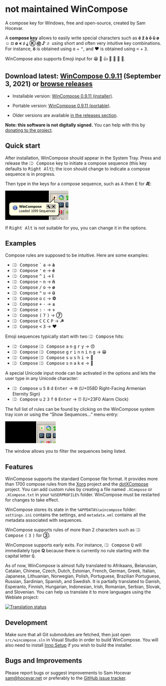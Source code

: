 not maintained
 WinCompose
==========

A compose key for Windows, free and open-source, created by Sam Hocevar.

A **compose key** allows to easily write special characters such as **é
ž à ō û ø ☺ ¤ ∅ « ♯ ⸘ Ⓚ ㊷ ♪ ♬** using short and often
very intuitive key combinations. For instance, **ö** is obtained using
<kbd>o</kbd> + <kbd>"</kbd>, and **♥** is obtained using <kbd>&lt;</kbd>
\+ <kbd>3</kbd>.

WinCompose also supports Emoji input for 😁 👻 👍 💩 🎁 🌹 🐊.

Download latest: [WinCompose 0.9.11](https://github.com/samhocevar/wincompose/releases/download/v0.9.11/WinCompose-Setup-0.9.11.exe) (September 3, 2021) or [browse releases](https://github.com/samhocevar/wincompose/releases)
----------------

 * Installable version: [WinCompose 0.9.11 (installer)](https://github.com/samhocevar/wincompose/releases/download/v0.9.11/WinCompose-Setup-0.9.11.exe).

 * Portable version: [WinCompose 0.9.11 (portable)](https://github.com/samhocevar/wincompose/releases/download/v0.9.11/WinCompose-NoInstall-0.9.11.zip).

 * Older versions are available [in the releases section](https://github.com/samhocevar/wincompose/releases/).

**Note: this software is not digitally signed.** You can help with this by [donating to the project](http://wincompose.info/donate/).

Quick start
-----------

After installation, WinCompose should appear in the System Tray. Press and
release the <kbd>⎄ Compose</kbd> key to initiate a compose sequence (this key
defaults to <kbd>Right Alt</kbd>); the icon should change to indicate a compose
sequence is in progress.

Then type in the keys for a compose sequence, such as <kbd>A</kbd> then
<kbd>E</kbd> for **Æ**:

![Quick Launch](/web/shot1.png)

If <kbd>Right Alt</kbd> is not suitable for you, you can change it in the options.

Examples
--------

Compose rules are supposed to be intuitive. Here are some examples:

 - <kbd>⎄ Compose</kbd> <kbd>\`</kbd> <kbd>a</kbd> → **à**
 - <kbd>⎄ Compose</kbd> <kbd>'</kbd> <kbd>e</kbd> → **é**
 - <kbd>⎄ Compose</kbd> <kbd>^</kbd> <kbd>i</kbd> → **î**
 - <kbd>⎄ Compose</kbd> <kbd>~</kbd> <kbd>n</kbd> → **ñ**
 - <kbd>⎄ Compose</kbd> <kbd>/</kbd> <kbd>o</kbd> → **ø**
 - <kbd>⎄ Compose</kbd> <kbd>"</kbd> <kbd>u</kbd> → **ü**
 - <kbd>⎄ Compose</kbd> <kbd>o</kbd> <kbd>c</kbd> → **©**
 - <kbd>⎄ Compose</kbd> <kbd>+</kbd> <kbd>-</kbd> → **±**
 - <kbd>⎄ Compose</kbd> <kbd>:</kbd> <kbd>-</kbd> → **÷**
 - <kbd>⎄ Compose</kbd> <kbd>(</kbd> <kbd>7</kbd> <kbd>)</kbd> → **⑦**
 - <kbd>⎄ Compose</kbd> <kbd>C</kbd> <kbd>C</kbd> <kbd>C</kbd> <kbd>P</kbd> → **☭**
 - <kbd>⎄ Compose</kbd> <kbd>&lt;</kbd> <kbd>3</kbd> → **♥**

Emoji sequences typically start with two <kbd>⎄ Compose</kbd> hits:

 - <kbd>⎄ Compose</kbd> <kbd>⎄ Compose</kbd> <kbd>a</kbd> <kbd>n</kbd> <kbd>g</kbd> <kbd>r</kbd> <kbd>y</kbd> → 😠
 - <kbd>⎄ Compose</kbd> <kbd>⎄ Compose</kbd> <kbd>g</kbd> <kbd>r</kbd> <kbd>i</kbd> <kbd>n</kbd> <kbd>n</kbd> <kbd>i</kbd> <kbd>n</kbd> <kbd>g</kbd> → 😁
 - <kbd>⎄ Compose</kbd> <kbd>⎄ Compose</kbd> <kbd>s</kbd> <kbd>u</kbd> <kbd>s</kbd> <kbd>h</kbd> <kbd>i</kbd> → 🍣
 - <kbd>⎄ Compose</kbd> <kbd>⎄ Compose</kbd> <kbd>s</kbd> <kbd>n</kbd> <kbd>a</kbd> <kbd>k</kbd> <kbd>e</kbd> → 🐍

A special Unicode input mode can be activated in the options and lets
the user type in any Unicode character:

 - <kbd>⎄ Compose</kbd> <kbd>u</kbd> <kbd>5</kbd> <kbd>8</kbd> <kbd>d</kbd> <kbd>Enter</kbd> → ֍ (U+058D Right-Facing Armenian Eternity Sign)
 - <kbd>⎄ Compose</kbd> <kbd>u</kbd> <kbd>2</kbd> <kbd>3</kbd> <kbd>f</kbd> <kbd>0</kbd> <kbd>Enter</kbd> → ⏰ (U+23F0 Alarm Clock)

The full list of rules can be found by clicking on the WinCompose system tray
icon or using the “Show Sequences…” menu entry:

![Sequence List](/web/shot2.png)

The window allows you to filter the sequences being listed.

Features
--------

WinCompose supports the standard Compose file format. It provides more than
1700 compose rules from the [Xorg](http://www.x.org/wiki/) project and the
[dotXCompose](https://github.com/kragen/xcompose) project. You can add custom
rules by creating a file named `.XCompose` or `.XCompose.txt` in your
`%USERPROFILE%` folder. WinCompose must be restarted for changes to take
effect.

WinCompose stores its state in the `%APPDATA%\wincompose` folder: `settings.ini`
contains the settings, and `metadata.xml` contains all the metadata associated
with sequences.

WinCompose supports rules of more than 2 characters such as <kbd>⎄ Compose</kbd>
<kbd>(</kbd> <kbd>3</kbd> <kbd>)</kbd> for **③**.

WinCompose supports early exits. For instance, <kbd>⎄ Compose</kbd> <kbd>Q</kbd> will
immediately type **Q** because there is currently no rule starting with the capital
letter <kbd>Q</kbd>.

As of now, WinCompose is almost fully translated to Afrikaans, Belarusian, Catalan, Chinese,
Czech, Dutch, Estonian, French, German, Greek, Italian, Japanese, Lithuanian, Norwegian, Polish,
Portuguese, Brazilian Portuguese, Russian, Sardinian, Spanish, and Swedish. It is partially
translated to Danish, Esperanto, Finnish, Hungarian, Indonesian, Irish, Romanian, Serbian, Slovak,
and Slovenian. You can help us translate it to more languages using the Weblate project:

<a href="https://hosted.weblate.org/engage/wincompose/?utm_source=widget"><img src="https://hosted.weblate.org/widgets/wincompose/-/svg-badge.svg" alt="Translation status" /></a>

Development
-----------

Make sure that all Git submodules are fetched, then just open `src/wincompose.sln`
in Visual Studio in order to build WinCompose. You will also need to install
[Inno Setup](https://jrsoftware.org/isinfo.php) if you wish to build the installer.

Bugs and Improvements
---------------------

Please report bugs or suggest improvements to Sam Hocevar <sam@hocevar.net>
or preferably to the [GitHub issue tracker](https://github.com/samhocevar/wincompose/issues).
